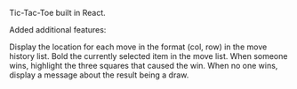 Tic-Tac-Toe built in React.

Added additional features:

Display the location for each move in the format (col, row) in the move history list.
Bold the currently selected item in the move list.
When someone wins, highlight the three squares that caused the win.
When no one wins, display a message about the result being a draw.